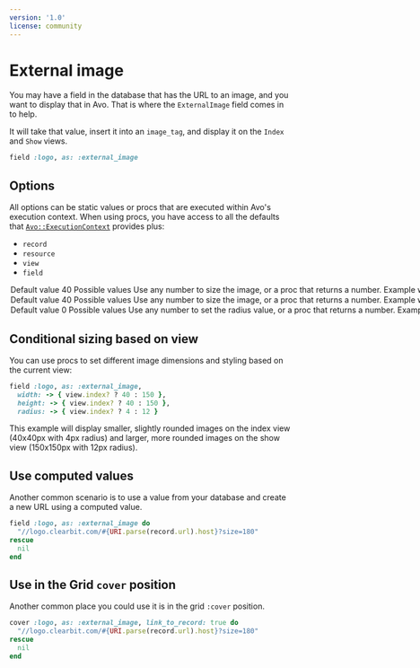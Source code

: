 ```yaml
---
version: '1.0'
license: community
---
```


# External image

You may have a field in the database that has the URL to an image, and you want to display that in Avo. That is where the `ExternalImage` field comes in to help.

It will take that value, insert it into an `image_tag`, and display it on the `Index` and `Show` views.

```ruby
field :logo, as: :external_image
```

## Options

All options can be static values or procs that are executed within Avo's execution context. When using procs, you have access to all the defaults that [`Avo::ExecutionContext`](../execution-context.html) provides plus:

- `record`
- `resource`
- `view`
- `field`

<Option name="`width`">

#### Default value

`40`

#### Possible values

Use any number to size the image, or a proc that returns a number.

#### Example with proc

```ruby
field :logo, as: :external_image, width: -> { view.index? ? 30 : 120 }
```
</Option>

<Option name="`height`">

#### Default value

`40`

#### Possible values

Use any number to size the image, or a proc that returns a number.

#### Example with proc

```ruby
field :logo, as: :external_image, height: -> { view.index? ? 30 : 120 }
```
</Option>

<Option name="`radius`">

#### Default value

`0`

#### Possible values

Use any number to set the radius value, or a proc that returns a number.

#### Example with proc

```ruby
field :logo, as: :external_image, radius: -> { view.index? ? 4 : 8 }
```
</Option>

<!-- @include: ./../common/link_to_record_common.md-->

## Conditional sizing based on view

You can use procs to set different image dimensions and styling based on the current view:

```ruby
field :logo, as: :external_image,
  width: -> { view.index? ? 40 : 150 },
  height: -> { view.index? ? 40 : 150 },
  radius: -> { view.index? ? 4 : 12 }
```

This example will display smaller, slightly rounded images on the index view (40x40px with 4px radius) and larger, more rounded images on the show view (150x150px with 12px radius).

## Use computed values

Another common scenario is to use a value from your database and create a new URL using a computed value.

```ruby
field :logo, as: :external_image do
  "//logo.clearbit.com/#{URI.parse(record.url).host}?size=180"
rescue
  nil
end
```

## Use in the Grid `cover` position

Another common place you could use it is in the grid `:cover` position.

```ruby
cover :logo, as: :external_image, link_to_record: true do
  "//logo.clearbit.com/#{URI.parse(record.url).host}?size=180"
rescue
  nil
end
```
